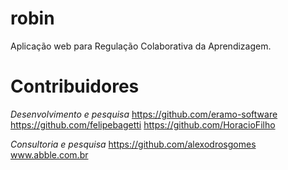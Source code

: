 robin
=====

Aplicação web para Regulação Colaborativa da Aprendizagem.

Contribuidores
=====

*Desenvolvimento e pesquisa*
https://github.com/eramo-software
https://github.com/felipebagetti
https://github.com/HoracioFilho

*Consultoria e pesquisa*
https://github.com/alexodrosgomes
www.abble.com.br

